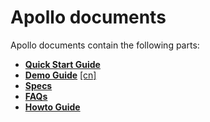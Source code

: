 # Apollo documents

Apollo documents contain the following parts:

- **[Quick Start Guide](quickstart/README.md)**
- **[Demo Guide](demo_guide/README.md)** [[cn]](demo_guide/README_cn.md)
- **[Specs](specs/README.md)**
- **[FAQs](FAQs/README.md)**
- **[Howto Guide](howto/README.md)**
